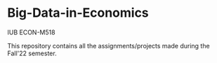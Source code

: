 # Big-Data-in-Economics
IUB ECON-M518

This repository contains all the assignments/projects made during the Fall'22 semester.
